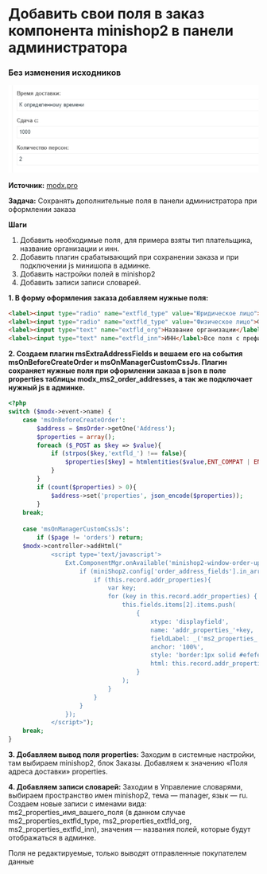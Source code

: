 # Добавить свои поля в заказ компонента minishop2 в панели администратора

### Без изменения исходников

![Order Fields](/assets/images/order_1.png)

**Источник:**
[modx.pro](https://modx.pro/solutions/10040-add-your-fields-in-the-order-form/)

**Задача:**
Сохранять дополнительные поля в панели администратора при оформлении заказа 

**Шаги** 
1. Добавить необходимые поля, для примера взяты тип плательщика, название организации и инн.
2. Добавить плагин срабатывающий при сохранении заказа и при подключении js минишопа в админке.
3. Добавить настройки полей в minishop2
4. Добавить записи записи словарей.


**1. В форму оформления заказа добавляем нужные поля:**
```html
<label><input type="radio" name="extfld_type" value="Юридическое лицо">Юридическое лицо</label>
<label><input type="radio" name="extfld_type" value="Физическое лицо">Физическое лицо</label>
<label><input type="text" name="extfld_org">Название организации</label>
<label><input type="text" name="extfld_inn">ИНН</label>Все поля с префиксом extfld_ попадут в заказ.
```

**2. Создаем плагин msExtraAddressFields и вешаем его на события msOnBeforeCreateOrder и msOnManagerCustomCssJs. Плагин сохраняет нужные поля при оформлении заказа в json в поле properties таблицы modx_ms2_order_addresses, а так же подключает нужный js в админке.**
```php
<?php
switch ($modx->event->name) {
    case 'msOnBeforeCreateOrder':
        $address = $msOrder->getOne('Address');
        $properties = array();
        foreach ($_POST as $key => $value){
            if (strpos($key,'extfld_') !== false){
                $properties[$key] = htmlentities($value,ENT_COMPAT | ENT_HTML401,'UTF-8');
            }
        }
        if (count($properties) > 0){
            $address->set('properties', json_encode($properties));    
        }
    break;
    
    case 'msOnManagerCustomCssJs':
        if ($page != 'orders') return;
	$modx->controller->addHtml("
            <script type='text/javascript'>
                Ext.ComponentMgr.onAvailable('minishop2-window-order-update', function(){
                	if (miniShop2.config['order_address_fields'].in_array('properties')){
                		if (this.record.addr_properties){
                		    var key;
                			for (key in this.record.addr_properties) {
                				this.fields.items[2].items.push(
                					{
                						xtype: 'displayfield',
                						name: 'addr_properties_'+key,
                						fieldLabel: _('ms2_properties_'+key),
                						anchor: '100%',
                						style: 'border:1px solid #efefef;width:95%;padding:5px;',
                						html: this.record.addr_properties[key]
                					}
                				);
                			}
                		}		
                	}
                });                
            </script>");
    break;
}
```

**3. Добавляем вывод поля properties:**
Заходим в системные настройки, там выбираем minishop2, блок Заказы.
Добавляем к значению «Поля адреса доставки» properties.

**4. Добавляем записи словарей:**
Заходим в Управление словарями, выбираем пространство имен minishop2, тема — manager, язык — ru.
Создаем новые записи с именами вида: ms2_properties_имя_вашего_поля (в данном случае ms2_properties_extfld_type, ms2_properties_extfld_org, ms2_properties_extfld_inn), значения — названия полей, которые будут отображаться в админке. 

Поля не редактируемые, только выводят отправленные покупателем данные